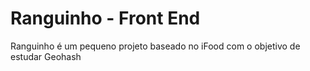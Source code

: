 
# Ranguinho - Front End

Ranguinho é um pequeno projeto baseado no iFood com o objetivo de estudar Geohash

